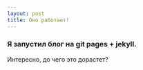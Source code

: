 ```yaml
---
layout: post
title: Оно работает!
---
```


### Я запустил блог на git pages + jekyll.
Интересно, до чего это дорастет?

